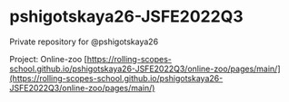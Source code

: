 # pshigotskaya26-JSFE2022Q3
Private repository for @pshigotskaya26

Project: Online-zoo [https://rolling-scopes-school.github.io/pshigotskaya26-JSFE2022Q3/online-zoo/pages/main/](https://rolling-scopes-school.github.io/pshigotskaya26-JSFE2022Q3/online-zoo/pages/main/)
